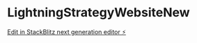 # LightningStrategyWebsiteNew

[Edit in StackBlitz next generation editor ⚡️](https://stackblitz.com/~/github.com/qwertzer1/LightningStrategyWebsiteNew)